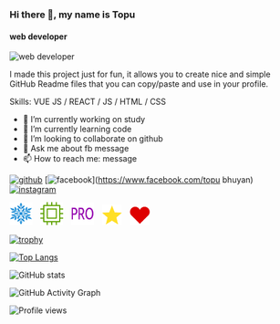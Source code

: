 ### Hi there 👋, my name is Topu
#### web developer 
![web developer ](https://https://scontent.fdac138-1.fna.fbcdn.net/v/t39.30808-1/310382336_638683657751983_5804194339450715622_n.jpg?stp=dst-jpg_p200x200&_nc_cat=110&ccb=1-7&_nc_sid=7206a8&_nc_eui2=AeE9Z2mPe0mGTDX0ueKj0FtrI05KqA8mD3kjTkqoDyYPecNCgSJaXGBCvvO9HFqSXEPy2hwge3EKFDKUxxWDcVzX&_nc_ohc=lwYIawjrYowAX_PaDWB&_nc_ht=scontent.fdac138-1.fna&oh=00_AfA6HQC0aQBWzdtjv99woMmw356uCv73BjcZR8_cLWn6Ig&oe=636DF4C3)

I made this project just for fun, it allows you to create nice and simple GitHub Readme files that you can copy/paste and use in your profile.

Skills: VUE JS / REACT / JS / HTML / CSS

- 🔭 I’m currently working on study 
- 🌱 I’m currently learning code 
- 👯 I’m looking to collaborate on github 
- 💬 Ask me about fb message  
- 📫 How to reach me: message  


[<img src='https://cdn.jsdelivr.net/npm/simple-icons@3.0.1/icons/github.svg' alt='github' height='40'>](https://github.com/md-topu-bhuyan)  [<img src='https://cdn.jsdelivr.net/npm/simple-icons@3.0.1/icons/facebook.svg' alt='facebook' height='40'>](https://www.facebook.com/topu bhuyan)  [<img src='https://cdn.jsdelivr.net/npm/simple-icons@3.0.1/icons/instagram.svg' alt='instagram' height='40'>](https://www.instagram.com/mdtopu45/)  

<a href='https://archiveprogram.github.com/'><img src='https://raw.githubusercontent.com/acervenky/animated-github-badges/master/assets/acbadge.gif' width='40' height='40'></a> <a href='https://docs.github.com/en/developers'><img src='https://raw.githubusercontent.com/acervenky/animated-github-badges/master/assets/devbadge.gif' width='40' height='40'></a> <a href='https://github.com/pricing'><img src='https://raw.githubusercontent.com/acervenky/animated-github-badges/master/assets/pro.gif' width='40' height='40'></a> <a href='https://stars.github.com/'><img src='https://raw.githubusercontent.com/acervenky/animated-github-badges/master/assets/starbadge.gif' width='35' height='35'></a> <a href='https://docs.github.com/en/github/supporting-the-open-source-community-with-github-sponsors'><img src='https://raw.githubusercontent.com/acervenky/animated-github-badges/master/assets/sponsorbadge.gif' width='35' height='35'></a> 

[![trophy](https://github-profile-trophy.vercel.app/?username=md-topu-bhuyan)](https://github.com/ryo-ma/github-profile-trophy)

[![Top Langs](https://github-readme-stats.vercel.app/api/top-langs/?username=md-topu-bhuyan)](https://github.com/anuraghazra/github-readme-stats)

![GitHub stats](https://github-readme-stats.vercel.app/api?username=md-topu-bhuyan&show_icons=true&count_private=true)  

![GitHub Activity Graph](https://activity-graph.herokuapp.com/graph?username=md-topu-bhuyan)  

![Profile views](https://gpvc.arturio.dev/md-topu-bhuyan)  

